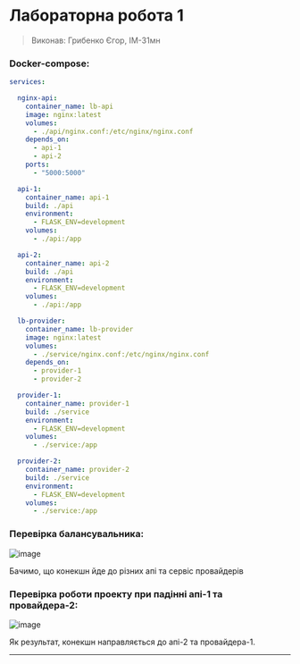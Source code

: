 # Лабораторна робота 1
> Виконав: Грибенко Єгор, ІМ-31мн

### Docker-compose:

```yml
services:

  nginx-api:
    container_name: lb-api
    image: nginx:latest
    volumes:
      - ./api/nginx.conf:/etc/nginx/nginx.conf
    depends_on:
      - api-1
      - api-2
    ports:
      - "5000:5000"

  api-1:
    container_name: api-1
    build: ./api
    environment:
      - FLASK_ENV=development
    volumes:
      - ./api:/app

  api-2:
    container_name: api-2
    build: ./api
    environment:
      - FLASK_ENV=development
    volumes:
      - ./api:/app

  lb-provider:
    container_name: lb-provider
    image: nginx:latest
    volumes:
      - ./service/nginx.conf:/etc/nginx/nginx.conf
    depends_on:
      - provider-1
      - provider-2

  provider-1:
    container_name: provider-1
    build: ./service
    environment:
      - FLASK_ENV=development
    volumes:
      - ./service:/app

  provider-2:
    container_name: provider-2
    build: ./service
    environment:
      - FLASK_ENV=development
    volumes:
      - ./service:/app

```

### Перевірка балансувальника:
![image](https://github.com/user-attachments/assets/fa0be418-c3aa-459e-bde1-259edc2cc0ab)

Бачимо, що конекшн йде до різних апі та сервіс провайдерів

### Перевірка роботи проекту при падінні апі-1 та провайдера-2:
![image](https://github.com/user-attachments/assets/189911fd-f520-4b53-994b-5801919896a7)

Як результат, конекшн направляється до апі-2 та провайдера-1.

---
